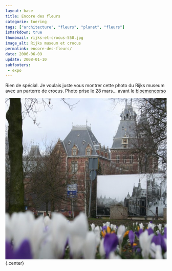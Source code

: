 ```yaml
---
layout: base
title: Encore des fleurs
categorie: toering
tags: ["architecture", "fleurs", "planet", "fleurs"]
isMarkdown: true
thumbnail: rijks-et-crocus-550.jpg
image_alt: Rijks museum et crocus
permalink: encore-des-fleurs/
date: 2006-06-09
update: 2008-01-10
subfooters:
 - expo
---
```




Rien de spécial. Je voulais juste vous montrer cette photo du Rijks museum avec un parterre de crocus. Photo prise le 28 mars... avant le [bloemencorso](/bloemen-corso)

![Rijks museum et crocus flous au premier plan](rijks-et-crocus-550.jpg){.center}

